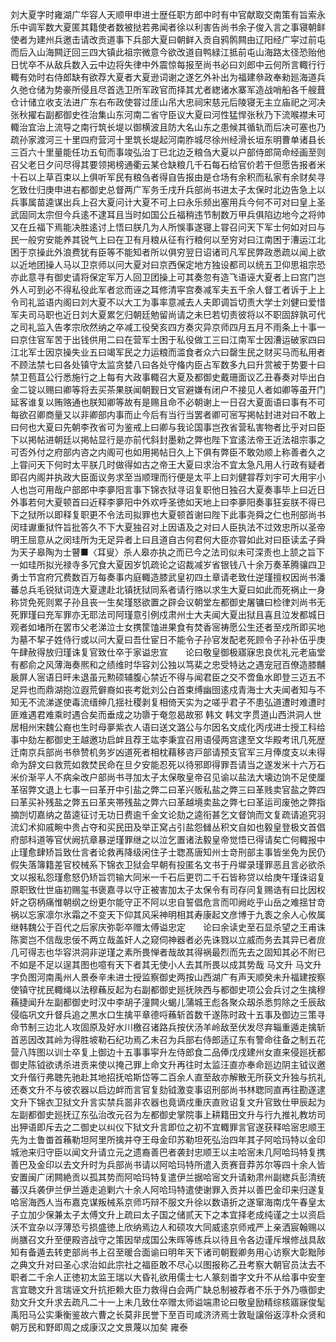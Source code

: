 <!-- { "loadSidebar": true } -->
刘大夏字时雍湖广华容人天顺甲申进士歴任职方郎中时有中官献取交南策有旨索永乐中调军数大夏匿其籍使者数被挞若弗闻者徐以利害告尚书余子俊入言之事寝朝鲜使者为建州兵邀击请改贡道事下兵部大夏曰朝鲜入贡自鸦鹘闗由辽阳经广寜过前屯而后入山海闗迂回三四大镇此祖宗微意今欲改道自鸭緑江抵前屯山海路太径恐贻他日忧卒不从敌兵数入云中边将失律中外震惊每报至尚书必曰刘郎中云何所言輙行行輙有効时右侍郎缺有欲荐大夏者大夏逊词谢之遂乞外补出为福建叅政奉勑廵海道兵久弛仓储为势豪所侵且尽首选卫所军政官而择其尤者緫诸水寨军造战哨船各千艘葺仓计储立收支法进广东右布政使甞过厓山吊大忠祠宋慈元后陵寝无主立庙祀之河决张秋擢右副都御史徃治集山东河南二省守臣议大夏曰河性猛悍张秋乃下流喉襟未可輙治宜治上流导之南行筑长堤以御横波且防大名山东之患候其循轨而后决可塞也乃疏孙家渡河三十里四府营河十里筑长堤起河南胙城尽徐州经滑长垣东明曹单诸县长三百六十里量能任功五旬而事竣弘治丁已北边乏粮刍大夏以户部侍郎简命经画至则召父老日夕问尽得其要领掲榜通衢云某仓缺粮几千石每石给官价若干但愿告报者米十石以上草百束以上俱听军民有粮刍者得自告报由是仓场有余积而私家有余财矣寻乞致仕归庚申进右都御史总督两广军务壬戌升兵部尚书进太子太保时北边告急上以兵事属苗逵谋出兵上召大夏问计大夏不可上曰永乐频出塞用兵今何不可对曰皇上圣武固同太宗但今兵逺不逮耳且当时如国公丘福稍违节制数万甲兵俱陷边地今之将帅又在丘福下焉能决胜逺讨上悟曰朕几为人所悞事遂寝上甞召问天下军士何如对曰与民一般穷安能养其锐气上曰在卫有月粮从征有行粮何以至穷对曰江南困于漕运江北困于京操此外浪费犹有臣等不能知者所以俱穷翌日诏诸司凡军民弊政悉疏以闻上欲以近地团操人马以卫京师以问大夏对曰京西保定地方独设都司以统五卫仰思祖宗恐亦此意寻有御史请将保定军万人回卫团操上可其奏忽有造飞语诬大夏者上曰宫门岂外人可到必不得私役此军者忿而诬之耳修清寜宫奏减军夫五千余人督工者诉于上上令司礼监语内阁曰刘大夏不以大工为事率意减去人夫即调旨切责大学士刘健曰爱惜军夫司马职也近日刘大夏累乞归朝廷勉留尚请之未巳若切责彼将以不职固辞孰可代之司礼监入告孝宗欣然纳之卒减工役癸亥四方奏灾异京师四月五月不雨条上十事一曰京住官军苦于出钱供用二曰在营军士困于私役做工三曰江南军士因漕运破家四曰江北军士因京操失业五曰竭军民之力运粮而滥食者众六曰罄生民之财买马而私用者不顾法禁七曰各处镇守太监贪婪八曰各处守偹内臣占军数多九曰升赏被于势要十曰禁卫苞苴公行悉施行之上每有大政事輙召大夏及都御史戴珊面议乙丑春奏对毕出白金二锭以赐曰卿等将去买茶果朕闻朝觐日文官避嫌有闭户不接见人者如卿等虽开门延客谁复以贿赂通也朕知卿等故有是赐且命不必朝谢上一日召大夏面语曰事有不可每欲召卿商量又以非卿部内事而止今后有当行当罢者卿可宻写掲帖封进对曰不敢上曰何也大夏曰先朝李孜省可为鉴戒上曰卿与我论国事岂孜省营私害物者比乎对曰臣下以掲帖进朝廷以掲帖显行是亦前代斜封墨勑之弊也陛下宜逺法帝王近法祖宗事之可否外付之府部内咨之内阁可也如用掲帖日久上下俱有弊臣不敢効顺上称善者久之上甞问天下何时太平朕几时做得如古之帝王大夏曰求治不宜太急凡用人行政有疑者即召内阁并执政大臣面议务求至当顺理而行便是太平上曰刘健甞荐刘宇可大用宇小人也岂可用哉户部郎中李夣阳言事下锦衣狱寻诏复职他日独召大夏奏事毕上曰近日外事若何大夏顿首曰近释李夣阳中外欢呼圣徳如天地上曰李夣阳奏事狂妄朕不得已下之狱所以即释复职更不令法司拟罪也大夏顿首谢曰陛下此事尧舜之仁也刑部尚书闵珪谳重狱忤旨批答久不下大夏独召对上因语及之对曰人臣执法不过效忠所以圣帝明王屈意从之闵珪所为无足异者上曰且道自古何君何大臣亦甞如此对曰臣读孟子舜为天子皋陶为士瞽■〈耳叟〉杀人皋亦执之而已今之法司似未可深责也上颔之旨下一如珪所拟光禄寺多冗食大夏因岁饥疏论之诏裁减岁省银钱八十余万奏革腾骧四卫勇士节宫府冗费数百万每奏事内庭輙造膝武皇初四土章请老致仕逆瑾擅权因尚书潘蕃总兵毛锐狱词连大夏逮赴北镇抚狱同系者请行赂以求生大夏曰如此而死祸止一身称贷免死则累子孙且丧一生矣瑾怒欲置之辟会议朝堂左都御史屠镛曰检律刘尚书无死罪瑾曰充军罪亦无耶法司阿瑾意引例戍肃州士大夫闻大夏出狱且喜且泣发都城日观者如堵所在罢市父老涕泣士女携筐馌进果食有焚香宻祷愿公生还者至戍所即买地为墓不挈子姓侍行或以问大夏曰吾仕宦日不能令子孙官发配老死顾令子孙补伍乎庚午肆赦得放归瑾诛复官致仕卒于家谥忠宣　　论曰敬皇御极寤寐忠良优礼元老庙堂有都俞之风薄海奏熈和之绩维时华容刘公独以笃棐之忠受特达之遇宠冠百僚造膝黼扆屏人宻语日旰未退虽元勲硕辅腹心禁近不得与闻君臣之交不啻鱼水即登三迈五不足异也而鼎湖抱泣遐荒僻裔如丧考妣刘公白首束缚幽囹逺戍青海士大夫闻者知与不知无不流涕遂使毒流缙绅几揺社稷剥复相倚天实为之嗟乎君子不患弘道遭时难遭时匪难遇君难乘时遇合矣而垂成之功隳于奄忽曷故邪
韩文
韩文字贯道山西洪洞人世居相州宋魏公裔也生时母夣紫衣人语曰送文潞公与尔因名文成化丙戌进士授工科给事中劾左都御史王越邀功启衅且荐王竑李秉宜召用语侵两宫逮至文华殿考讯几死歴迁南京兵部尚书叅赞机务岁凶道死者相枕藉移咨戸部请预支官军三月俸度支以未得命为辞文曰救荒如救焚民命在旦夕安能忍死以待邪即得罪吾请当之遂发米十六万石米价渐平人不病籴改户部尚书寻加太子太保敬皇帝召见谕以盐法大壊边饷不足使厘革宿弊文退上七事一曰革开中引盐之弊二曰革兴贩私盐之弊三曰革贱卖官盐之弊四曰革买补残盐之弊五曰革夹帯残盐之弊六曰革越境卖盐之弊七曰革运司废弛之弊指摘剀切嘉纳之苗逵征讨无功日费逾千金文论劾之逵衔甚乞文督饷而文复疏请追究羽流幻术抑戚畹中贵占夺和买民田及举正窝占引盐怨雠丛积文自如也毅皇登极文首倡府部科道等官伏阙抗章暴逆瑾罪继之以泣乞置诸法毅皇帝觉悟已得请矣亡何輙报中止瑾愈肆矫旨致仕言者论救再降级闲住子士聦髙唐知州士竒刑部主事皆坐免为民仍假失落簿籍差官校械系下锦衣卫狱会早朝有投匿名文书于丹墀录瑾罪恶且言必欲杀文以报私怨瑾愈怒仍矫旨罚输大同米一千石后更罚二千石皆称贷以给庚午瑾诛诏复原职致仕世庙初赐玺书褒嘉寻以守正被害加太子太保令有司存问复赐诰有曰比因权奸之窃柄痛惟朝纲之纷更尔能守正不阿以忠自誓倡危言而叩阙屹乎山岳之难揺甘竒祸以忘家凛尔氷霜之不变天下仰其风采神明相其寿康起文彦博于九袠之余人心攸属继韩魏公于百代之后家庆弥彰卒赠太傅谥忠定　　论曰余读史至石显杀望之王甫诛陈窦岂不信哉忠佞不两立哉盖奸人之窥伺神器者必先诛戮以立威而务去其异已者庻几可得志也华容洪洞非逆瑾之素所畏惮者哉故其得祸最烈而先去之固知其必不附已不如是不足以逞其图也噫有天下者其无使小人去其所畏以成其势哉
马文升
马文升字负图河南禹州人景泰辛未进士授监察御史两按山西湖广有声天顺癸未升福建按察使镇守扰民輙绳以法穆蘓反起为右副都御史廵抚陜西与都御史项公会兵讨之生擒穆蘓捷闻升左副都御史时汉中李胡子潼闗火蝎儿蒲城王彪各聚众刼杀悉剪除之壬辰敌侵临巩文升督兵追之黒水口生擒平章德哷蘓斩首数千遂陈时政十五事及御边三策寻命节制三边北人攻固原及好水川檄召诸路兵按伏汤羊岭敌至伏发尽弃辎重遁走擒斩首恶因改其岭为得胜坡勒石纪功焉乙未召为兵部右侍郎适辽东有警命往备之制五花营八阵图以训士卒复上御边十五事事寜升左侍郎食二品俸戊戌建州女直来侵廵抚都御史陈钺欲诱杀进贡来使以掩己罪上命文升再往时太监汪直亦奉命廵边阴主钺议邀文升偕行弗聴先驰赴其地招抚哈斯岱等二百余人直至敌亦解散无所获文升独与抗礼还奏文升不与彼农器以启边衅而言官复劾钺激变事诏刑部尚书林聦同直再往勘遂逮文升下锦衣卫狱文升言实禁兵噐非农器也竟谪戍重庆直败诏复文升官致仕甲辰起为左副都御史廵抚辽东弘治改元召为左都御史掌院事上耕籍田文升与行九推礼教坊司出狎语即斥去之二御史以纠仪下狱文升言即位之初不宜輙罪言官遂获释哈宻忠顺王先为土鲁畨首蘓勒坦阿里所擒并夺王母金印苏勒坦死弘治四年其子阿哈玛特以金印城池来归守臣以闻文升请立元之遗裔善巴者袭封忠顺王以主哈宻未几阿哈玛特复携善巴及金印以去文升时为兵部尚书请以阿哈玛特所遣入贡赛音莽苏尔等四十余人皆安置闽广闭闗絶贡以孤其势而阿哈玛特复遣伊兰据哈宻文升请勑肃州副緫兵彭清统蕃汉兵袭伊兰伊兰遁走追剿六十余人阿哈玛特遣使谢罪入贡并以善巴金印来归遂复哈宻海西人当布嘉克谋叛械系京师巧辩不服文升徐以数语折之遂窜海南戊午春皇太子立加少保兼太子太傅文升上疏曰太子国之储贰天下之本宜择老成纯谨之士以资启沃不宜杂以浮薄恐亏损盛徳上欣纳焉边人和硕攻大同威逺京师戒严上亲洒宸翰赐以尚膳召文升至便殿咨战守之策因举成国公朱晖等练兵以待且令各边谨斥堠修战具敌知有备遁去转吏部尚书上召至暖合面谕曰明年天下诸司朝觐卿务用心访察大彰黜陟之典文升对曰圣心求治如此宗社之福臣敢不尽心以图报称乙丑考察大朝官员汰去不职者二千余人正徳初太监王瑞以大昏礼欲用儒士七人篆刻畨字文升不从给事中安奎言宜聴文升言瑞诬文升抗拒赖大臣力救得白会两广缺总制被荐者不乐于外乃嗾御史劾文升文升求去疏凡二十一上未几致仕卒赠太师谥端肃论曰敬皇励精综核寤寐俊髦禹阳马公实秉衡鉴故六曹之长莫非民誉下至百司咸济济焉士敦耻譲俗返淳朴众贤和朝万民和野即周之成康汉之文景蔑以加矣
雍泰
